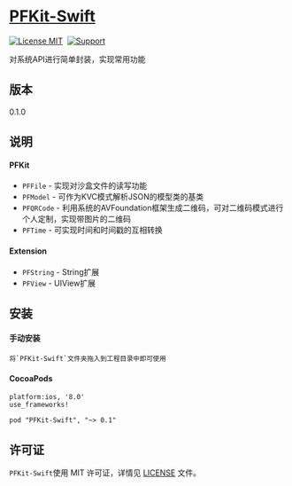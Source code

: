 [PFKit-Swift](https://github.com/PFei-He/PFKit-Swift)
===

[![License MIT](https://img.shields.io/badge/license-MIT-green.svg)](https://raw.githubusercontent.com/PFei-He/PFKit-Swift/master/LICENSE)&nbsp;
[![Support](https://img.shields.io/badge/support-iOS%208%2B%20-blue.svg?style=flat)](https://www.apple.com/nl/ios/)&nbsp;

对系统API进行简单封装，实现常用功能

版本
---
0.1.0

说明
---
#### PFKit
* `PFFile` - 实现对沙盒文件的读写功能
* `PFModel` - 可作为KVC模式解析JSON的模型类的基类
* `PFQRCode` - 利用系统的AVFoundation框架生成二维码，可对二维码模式进行个人定制，实现带图片的二维码
* `PFTime` - 可实现时间和时间戳的互相转换

#### Extension
* `PFString` - String扩展
* `PFView` - UIView扩展

安装
---
#### 手动安装
```
将`PFKit-Swift`文件夹拖入到工程目录中即可使用
```

#### CocoaPods
```
platform:ios, '8.0'
use_frameworks!

pod "PFKit-Swift", "~> 0.1"
```

许可证
---
`PFKit-Swift`使用 MIT 许可证，详情见 [LICENSE](https://raw.githubusercontent.com/PFei-He/PFKit-Swift/master/LICENSE) 文件。
